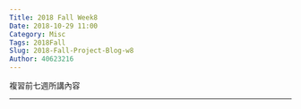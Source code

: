 ```yaml
---
Title: 2018 Fall Week8
Date: 2018-10-29 11:00
Category: Misc
Tags: 2018Fall
Slug: 2018-Fall-Project-Blog-w8
Author: 40623216
---
```


複習前七週所講內容


<!-- PELICAN_END_SUMMARY -->


----



